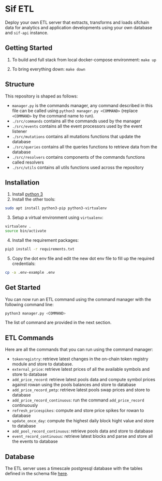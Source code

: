 # Sif ETL

Deploy your own ETL server that extracts, transforms and loads sifchain data for analytics and application developments using your own database and `sif-api` instance.

## Getting Started

1. To build and full stack from local docker-compose environment:
   `make up`

2. To bring everything down:
   `make down`

## Structure

This repository is shaped as follows:

- `manager.py` is the commands manager, any command described in this file can be called using `python3 manager.py <COMMAND>` (replace `<COMMAND>` by the command name to run).
- `./src/commands` contains all the commands used by the manager
- `./src/events` contains all the event processors used by the event listener
- `./src/mutations` contains all mutations functions that update the database
- `./src/queries` contains all the queries functions to retrieve data from the database
- `./src/resolvers` contains components of the commands functions called resolvers
- `./src/utils` contains all utils functions used across the repository

## Installation

1. Install [python 3](https://phoenixnap.com/kb/how-to-install-python-3-ubuntu)
2. Install the other tools:

```bash
sudo apt install python3-pip python3-virtualenv
```

3. Setup a virtual environment using `virtualenv`:

```bash
virtualenv .
source bin/activate
```

4. Install the requirement packages:

```bash
pip3 install -r requirements.txt
```

5. Copy the dot env file and edit the new dot env file to fill up the required credentials:

```bash
cp -a .env-example .env
```

## Get Started

You can now run an ETL command using the command manager with the following command line:

```bash
python3 manager.py <COMMAND>
```

The list of command are provided in the next section.

## ETL Commands

Here are all the commands that you can run using the command manager:

- `tokenregistry`: retrieve latest changes in the on-chain token registry module and store to database.
- `external_price`: retrieve latest prices of all the available symbols and store to database
- `add_price_record`: retrieve latest pools data and compute symbol prices against rowan using the pools balances and store to database
- `add_price_record_pmtp`: retrieve latest pools swap prices and store to database
- `add_price_record_continuous`: run the command `add_price_record` continuously
- `refresh_pricespikes`: compute and store price spikes for rowan to database
- `update_once_day`: compute the highest daily block hight value and store to database
- `add_pool_record_continuous`: retrieve pools data and store to database
- `event_record_continuous`: retrieve latest blocks and parse and store all the events to database

## Database

The ETL server uses a timescale postgresql database with the tables defined in the schema file [here](https://github.com/Sifchain/sif-etl/blob/master/db/schema.sql).
